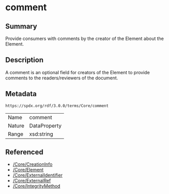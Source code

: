 <!-- Automatically generated by spec-parser v2.3.0 on 2024-07-09T17:43:37.025898+00:00 -->
<!-- SPDX-License-Identifier: Community-Spec-1.0 -->

# comment

## Summary

Provide consumers with comments by the creator of the Element about the
Element.


## Description

A comment is an optional field for creators of the Element to provide comments
to the readers/reviewers of the document.


## Metadata

`https://spdx.org/rdf/3.0.0/terms/Core/comment`


| | |
|---|---|
| Name | comment |
| Nature | DataProperty |
| Range | xsd:string |




## Referenced

- [/Core/CreationInfo](../../Core/Classes/CreationInfo.md)
- [/Core/Element](../../Core/Classes/Element.md)
- [/Core/ExternalIdentifier](../../Core/Classes/ExternalIdentifier.md)
- [/Core/ExternalRef](../../Core/Classes/ExternalRef.md)
- [/Core/IntegrityMethod](../../Core/Classes/IntegrityMethod.md)

